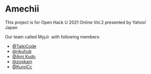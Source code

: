 # Amechii
This project is for Open Hack U 2021 Online Vol.2 presented by Yahoo! Japan

Our team called MyjJr. with following members:

- [@TaikiCode](https://github.com/TaikiCode)
- [@rikuhub](https://github.com/rikuhub)
- [@Ami Kudo](https://github.com/amikudo)
- [@zookam](https://github.com/zookam)
- [@KuroiCc](https://github.com/KuroiCc)

